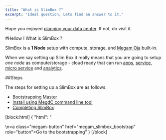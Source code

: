 ```yaml
---
title: "What is SlimBox ?"
excerpt: "Ideal question, Lets find an answer to it."
---
```

Hope you enjoyed [planning your data center](doc:megam_megdc_planning). If not, do visit it.

#Hellow ! What is SlimBox ?  

SlimBox is a **1 Node** setup with compute, storage, and [Megam Oja](doc:megam_cloudmanagement_intro) built-in.

When we say setting up Slim Box it really means that you are going to setup *one node* as compute/storage - cloud ready  that can run [apps](doc:megam_quick_launch), [service](doc:postgresql), [micro service](doc:megam_docker)  and [analytics](doc:meglytics_intro).

##Steps

The steps  for setting up a  SlimBox are as follows.

* [Bootstrapping Master](doc:megam_slimbox_bootstrap) 
* [Install using MegdC command line tool](doc:megam_megdc_tool)
* [Completing SlimBox](doc:megam_slimbox_complete) 


[block:html]
{
  "html": "<div></div>\n<a class=\"megam-button\" href=\"megam_slimbox_bootstrap\" role=\"button\">Go to the bootstrapping</a><style></style>"
}
[/block]